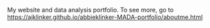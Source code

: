 My website and data analysis portfolio. To see more, go to https://ajklinker.github.io/abbieklinker-MADA-portfolio/aboutme.html
